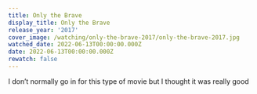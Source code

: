 ```yaml
---
title: Only the Brave
display_title: Only the Brave
release_year: '2017'
cover_image: /watching/only-the-brave-2017/only-the-brave-2017.jpg
watched_date: 2022-06-13T00:00:00.000Z
date: 2022-06-13T00:00:00.000Z
rewatch: false
---
```

I don’t normally go in for this type of movie but I thought it was really good
